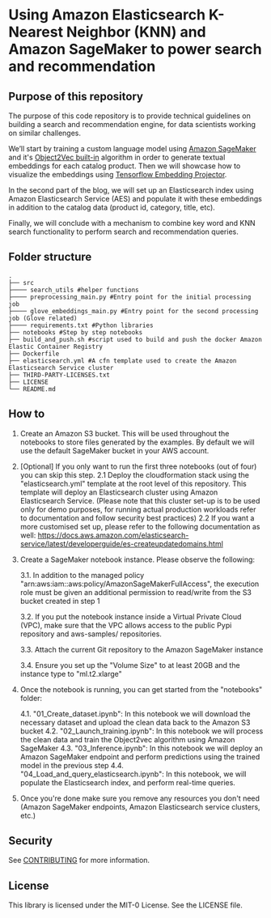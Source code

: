 # Using Amazon Elasticsearch K-Nearest Neighbor (KNN) and Amazon SageMaker to power search and recommendation


## Purpose of this repository
The purpose of this code repository is to provide technical guidelines on building a search and recommendation engine, for data scientists working on similar challenges. 

We’ll start by training a custom language model using [Amazon SageMaker](https://aws.amazon.com/sagemaker/) and it's [Object2Vec built-in](https://docs.aws.amazon.com/sagemaker/latest/dg/object2vec.html) algorithm in order to generate textual embeddings for each catalog product. Then we will showcase how to visualize the embeddings using [Tensorflow Embedding Projector](https://www.tensorflow.org/tensorboard/tensorboard_projector_plugin). 

In the second part of the blog, we will set up an Elasticsearch index using Amazon Elasticsearch Service (AES) and populate it with these embeddings in addition to the catalog data (product id, category, title, etc).

Finally, we will conclude with a mechanism to combine key word and KNN search functionality to perform search and recommendation queries.


## Folder structure

    .
    ├── src
    ├──── search_utils #helper functions
    ├──── preprocessing_main.py #Entry point for the initial processing job
    ├──── glove_embeddings_main.py #Entry point for the second processing job (Glove related)
    ├──── requirements.txt #Python libraries  
    ├── notebooks #Step by step notebooks
    ├── build_and_push.sh #script used to build and push the docker Amazon Elastic Container Registry
    ├── Dockerfile
    ├── elasticsearch.yml #A cfn template used to create the Amazon Elasticsearch Service cluster
    ├── THIRD-PARTY-LICENSES.txt
    ├── LICENSE
    └── README.md


## How to

1.  Create an Amazon S3 bucket. This will be used throughout the notebooks to store files generated by the examples. By default we will use the default SageMaker bucket in your AWS account.
2.  [Optional] If you only want to run the first three notebooks (out of four) you can skip this step.
    2.1 Deploy the cloudformation stack using the "elasticsearch.yml" template at the root level of this repository. This template will deploy an Elasticsearch cluster using Amazon Elasticsearch Service. (Please note that this cluster set-up is to be used only for demo purposes, for running actual production workloads refer to documentation and follow security best practices)
    2.2 If you want a more customised set up, please refer to the following documentation as well: https://docs.aws.amazon.com/elasticsearch-service/latest/developerguide/es-createupdatedomains.html

3.	Create a SageMaker notebook instance. Please observe the following:

    3.1. In addition to the managed policy "arn:aws:iam::aws:policy/AmazonSageMakerFullAccess", the execution role must be given an additional permission to read/write from the S3 bucket created in step 1

    3.2. If you put the notebook instance inside a Virtual Private Cloud (VPC), make sure that the VPC allows access to the public Pypi repository and aws-samples/ repositories.

    3.3. Attach the current Git repository to the Amazon SageMaker instance

    3.4. Ensure you set up the "Volume Size" to at least 20GB and the instance type to "ml.t2.xlarge"

4. Once the notebook is running, you can get started from the "notebooks" folder:

    4.1. "01_Create_dataset.ipynb": In this notebook we will download the necessary dataset and upload the clean data back to the Amazon S3 bucket 
    4.2. "02_Launch_training.ipynb": In this notebook we will process the clean data and train the Object2vec algorithm using Amazon SageMaker
    4.3. "03_Inference.ipynb": In this notebook we will deploy an Amazon SageMaker endpoint and perform predictions using the trained model in the previous step
    4.4. "04_Load_and_query_elasticsearch.ipynb": In this notebook, we will populate the Elasticsearch index, and perform real-time queries.

5. Once you're done make sure you remove any resources you don't need (Amazon SageMaker endpoints, Amazon Elasticsearch service clusters, etc.)

## Security

See [CONTRIBUTING](CONTRIBUTING.md#security-issue-notifications) for more information.

## License

This library is licensed under the MIT-0 License. See the LICENSE file.
